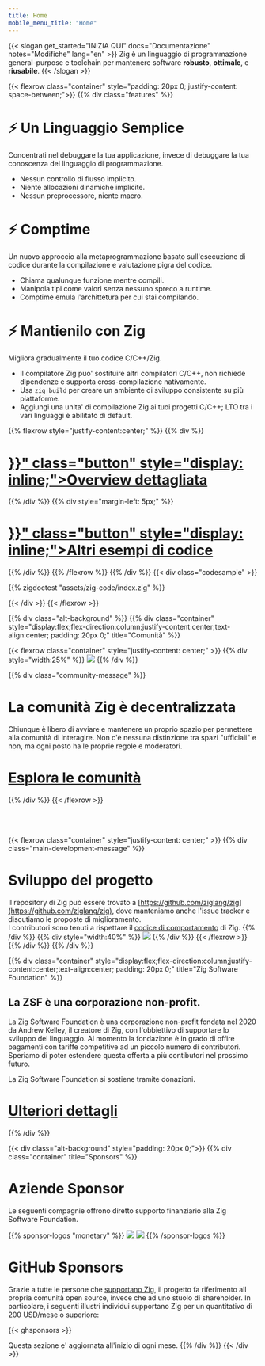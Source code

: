 ```yaml
---
title: Home
mobile_menu_title: "Home"
---
```

{{< slogan get_started="INIZIA QUI" docs="Documentazione" notes="Modifiche" lang="en" >}}
Zig è un linguaggio di programmazione general-purpose e toolchain per
mantenere software **robusto**, **ottimale**, e **riusabile**.
{{< /slogan >}}

{{< flexrow class="container" style="padding: 20px 0; justify-content: space-between;">}}
{{% div class="features" %}}

# ⚡ Un Linguaggio Semplice
Concentrati nel debuggare la tua applicazione, invece di debuggare la tua conoscenza del linguaggio di programmazione.

- Nessun controllo di flusso implicito.
- Niente allocazioni dinamiche implicite.
- Nessun preprocessore, niente macro. 

# ⚡ Comptime
Un nuovo approccio alla metaprogrammazione basato sull'esecuzione di codice durante la compilazione e valutazione pigra del codice.

- Chiama qualunque funzione mentre compili.
- Manipola tipi come valori senza nessuno spreco a runtime.
- Comptime emula l'archittetura per cui stai compilando.

# ⚡ Mantienilo con Zig
Migliora gradualmente il tuo codice C/C++/Zig.

- Il compilatore Zig puo' sostituire altri compilatori C/C++, non richiede dipendenze e supporta cross-compilazione nativamente.
- Usa `zig build` per creare un ambiente di sviluppo consistente su più piattaforme.
- Aggiungi una unita' di compilazione Zig ai tuoi progetti C/C++; LTO tra i vari linguaggi è abilitato di default.

{{% flexrow style="justify-content:center;" %}}
{{% div %}}
<h1>
    <a href="{{< ref path="learn/overview.en.md" lang="en">}}" class="button" style="display: inline;">Overview dettagliata</a>
</h1>
{{% /div %}}
{{% div  style="margin-left: 5px;" %}}
<h1>
    <a href="{{< ref path="learn/samples.en.md" lang="en">}}" class="button" style="display: inline;">Altri esempi di codice</a>
</h1>
{{% /div %}}
{{% /flexrow %}}
{{% /div %}}
{{< div class="codesample" >}}

{{% zigdoctest "assets/zig-code/index.zig" %}}

{{< /div >}}
{{< /flexrow >}}

{{% div class="alt-background" %}}
{{% div class="container"  style="display:flex;flex-direction:column;justify-content:center;text-align:center; padding: 20px 0;" title="Comunità" %}}

{{< flexrow class="container" style="justify-content: center;" >}}
{{% div style="width:25%" %}}
<img src="/ziggy.svg" style="max-height: 200px">
{{% /div %}}

{{% div class="community-message" %}}
# La comunità Zig è decentralizzata
Chiunque è libero di avviare e mantenere un proprio spazio per permettere alla comunità di interagire.
Non c'è nessuna distinzione tra spazi "ufficiali" e non, ma ogni posto ha le proprie regole e moderatori.

<div style="">
<h1>
	<a href="https://github.com/ziglang/zig/wiki/Community" class="button" style="display: inline;">Esplora le comunità</a>
</h1>
</div>
{{% /div %}}
{{< /flexrow >}}
<div style="height: 50px;"></div>

{{< flexrow class="container" style="justify-content: center;" >}}
{{% div class="main-development-message" %}}
# Sviluppo del progetto
Il repository di Zig può essere trovato a [https://github.com/ziglang/zig](https://github.com/ziglang/zig), dove manteniamo anche l'issue tracker e discutiamo le proposte di miglioramento.  
I contributori sono tenuti a rispettare il [codice di comportamento](https://github.com/ziglang/zig/blob/master/.github/CODE_OF_CONDUCT.md) di Zig.
{{% /div %}}
{{% div style="width:40%" %}}
<img src="/zero.svg" style="max-height: 200px">
{{% /div %}}
{{< /flexrow >}}
{{% /div %}}
{{% /div %}}


{{% div class="container" style="display:flex;flex-direction:column;justify-content:center;text-align:center; padding: 20px 0;" title="Zig Software Foundation" %}}
## La ZSF è una corporazione non-profit.

La Zig Software Foundation è una corporazione non-profit fondata nel 2020 da Andrew Kelley, il creatore di Zig, con l'obbiettivo di supportare lo sviluppo del linguaggio. Al momento la fondazione è in grado di offire pagamenti con tariffe competitive ad un piccolo numero di contributori. Speriamo di poter estendere questa offerta a più contibutori nel prossimo futuro.

La Zig Software Foundation si sostiene tramite donazioni.

<h1>
	<a href="zsf/" class="button" style="display:inline;">Ulteriori dettagli</a>
</h1>
{{% /div %}}


{{< div class="alt-background" style="padding: 20px 0;">}}
{{% div class="container" title="Sponsors" %}}
# Aziende Sponsor
Le seguenti compagnie offrono diretto supporto finanziario alla Zig Software Foundation.

{{% sponsor-logos "monetary" %}}
 <a href="https://pex.com" rel="noopener nofollow" target="_blank"><picture>
   <picture>
     <source srcset="/pex-white.svg" media="(prefers-color-scheme: dark)">
     <img src="/pex-dark.svg">
   </picture>
 </a> 
 <a href="https://coil.com" rel="noopener nofollow" target="_blank"><picture>
   <picture>
     <source srcset="/coil-logo-white.svg" media="(prefers-color-scheme: dark)">
     <img src="/coil-logo-black.svg">
   </picture>
 </a>
{{% /sponsor-logos %}}
# GitHub Sponsors

Grazie a tutte le persone che [supportano Zig](zsf/), il progetto fa riferimento all propria comunità open source, invece che ad uno stuolo di shareholder. In particolare, i seguenti illustri individui supportano Zig per un quantitativo di 200 USD/mese o superiore:

{{< ghsponsors >}}

Questa sezione e' aggiornata all'inizio di ogni mese.
{{% /div %}}
{{< /div >}}
